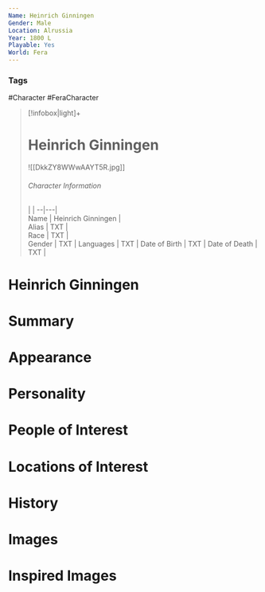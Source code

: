 ```yaml
---
Name: Heinrich Ginningen
Gender: Male
Location: Alrussia
Year: 1800 L
Playable: Yes
World: Fera
---
```


### Tags
#Character #FeraCharacter 

> [!infobox|light]+  
> # Heinrich Ginningen  
> ![[DkkZY8WWwAAYT5R.jpg]]
> ###### Character Information
>  |   |
> --|---|  
> Name | Heinrich Ginningen |  
> Alias | TXT |  
> Race | TXT |  
> Gender | TXT |
> Languages | TXT |
> Date of Birth | TXT |
> Date of Death | TXT |

# Heinrich Ginningen

# Summary

# Appearance

# Personality

# People of Interest

# Locations of Interest

# History

# Images

# Inspired Images
